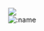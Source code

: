 <a href="https://discord.com/users/442626774841556992"> <img align="center" src="https://lanyard.kyrie25.me/api/442626774841556992?waveColor=fff&waveSpotifyColor=212121&gradient=fff&borderRadius=25px&bg=000"/></a>
<br>
<img src="https://count.getloli.com/get/@vawnair?theme=gelbooru" alt=":name" />
